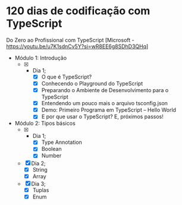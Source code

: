 # 120 dias de codificação com TypeScript

Do Zero ao Profissional com TypeScript [Microsoft - https://youtu.be/u7K1sdnCv5Y?si=wR8EE6g8SDhD3QHq]

- Módulo 1: Introdução
    - [X] - Dia 1;
        - [x] O que é TypeScript?
        - [x] Conhecendo o Playground do TypeScript
        - [x] Preparando o Ambiente de Desenvolvimento para o TypeScript
        - [x] Entendendo um pouco mais o arquivo tsconfig.json
        - [x] Demo: Primeiro Programa em TypeScript – Hello World
        - [x] E por que usar o TypeScript? E, próximos passos!

- Módulo 2: Tipos básicos        
    - [x] - Dia 1;
        - [x] Type Annotation
        - [x] Boolean
        - [x] Number
    - [x] Dia 2;
        - [x] String
        - [x] Array
    - [x] Dia 3;
        - [x] Tuplas
        - [x] Enum
